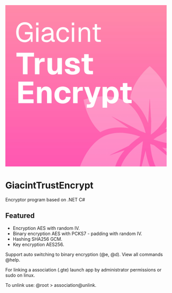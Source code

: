 ![Giacint Trust Encrypt](https://github.com/Ykizakyi-Zukio/GiacintTrustEncrypt/blob/main/20250815_220030.jpg)

# GiacintTrustEncrypt
Encryptor program based on .NET C#

## Featured
- Encryption AES with random IV.
- Binary encryption AES with PCKS7 - padding with random IV.
- Hashing SHA256 GCM.
- Key encryption AES256.

Support auto switching to binary encryption (@e, @d).
View all commands @help.

For linking a association (.gte)
launch app by administrator permissions or sudo on linux.

To unlink use: @root > association@unlink.


